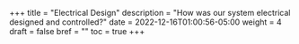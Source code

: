+++
title = "Electrical Design"
description = "How was our system electrical designed and controlled?"
date = 2022-12-16T01:00:56-05:00
weight = 4
draft = false
bref = ""
toc = true
+++
